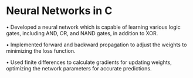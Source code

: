 # Neural Networks in C
• Developed a neural network which is capable of learning various logic gates, including AND, OR, and NAND gates, in addition to XOR.

• Implemented forward and backward propagation to adjust the weights to minimizing the loss function.

• Used finite differences to calculate gradients for updating weights, optimizing the network parameters for accurate
predictions.

